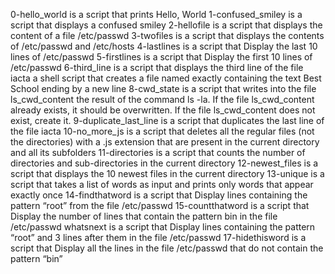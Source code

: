 0-hello_world is a script that prints Hello, World
1-confused_smiley is a script that displays a confused smiley
2-hellofile is a script that displays the content of a file /etc/passwd
3-twofiles is a script that displays the contents of /etc/passwd and /etc/hosts
4-lastlines is a script that Display the last 10 lines of /etc/passwd
5-firstlines is a script that Display the first 10 lines of /etc/passwd
6-third_line is a script that displays the third line of the file iacta
a shell script that creates a file named exactly containing the text Best School ending by a new line
8-cwd_state is a script that writes into the file ls_cwd_content the result of the command ls -la. If the file ls_cwd_content already exists, it should be overwritten. If the file ls_cwd_content does not exist, create it.
9-duplicate_last_line is a script that duplicates the last line of the file iacta
10-no_more_js is a script that deletes all the regular files (not the directories) with a .js extension that are present in the current directory and all its subfolders
11-directories is a script that counts the number of directories and sub-directories in the current directory
12-newest_files is a script that displays the 10 newest files in the current directory
13-unique is a script that takes a list of words as input and prints only words that appear exactly once
14-findthatword is a script that Display lines containing the pattern “root” from the file /etc/passwd
15-countthatword is a script that Display the number of lines that contain the pattern bin in the file /etc/passwd
whatsnext is a script that Display lines containing the pattern “root” and 3 lines after them in the file /etc/passwd
17-hidethisword is a script that Display all the lines in the file /etc/passwd that do not contain the pattern “bin”
